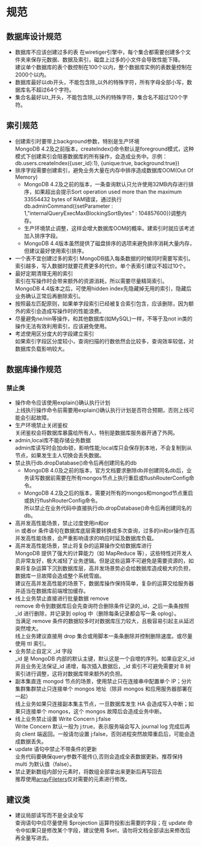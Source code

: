 # 规范

## 数据库设计规范

* 数据库不应该创建过多的表
  在wiretiger引擎中，每个集合都需要创建多个文件夹来保存元数据、数据及索引，磁盘上过多的小文件会导致性能下降。  
  建议单个数据库的表个数控制在100个以内，整个数据库实例的表数量控制在2000个以内。
* 数据库最好以db开头，不能包含除_以外的特殊字符，所有字母全部小写，数据库名不超过64个字符。
* 集合名最好以t_开头，不能包含除_以外的特殊字符，集合名不超过120个字符。

## 索引规范

* 创建索引时要带上background参数，特别是生产环境  
  MongoDB 4.2及之前版本，createIndex()命令默认是foreground模式，这种模式下创建索引会阻塞数据库的所有操作，会造成业务中。示例： db.users.createIndex({user_id}:1}, {unique:true, background:true})
* 排序字段需要创建索引，避免业务大量在内存中排序造成数据库OOM(Out Of Memory)  
  * MongoDB 4.2及之前的版本，一条查询默认只允许使用32MB内存进行排序，如果超出会提示Sort operation used more than the maximum 33554432 bytes of RAM错误，通过执行db.adminCommand({setParameter : 1,"internalQueryExecMaxBlockingSortBytes" : 104857600})调整内存。
  * 生产环境禁止调整，这样会增大数据库OOM的概率。建索引时就应该考滤加入排序字段。
  * MongoDB 4.4版本虽然提供了磁盘排序的选项来避免排序消耗大量内存，但建议最好使用索引排序。
* 一个表不宜创建过多的索引
  MongoDB插入每条数据的时候同时需要写索引。索引越多，写入数据时就要花费更多的代价。单个表索引建议不超过10个。
* 最好定期清理无用的索引  
  索引在写操作时会带来额外的资源消耗，所以需要尽量精简索引。  
  MongoDB 4.4版本之后，可使用hidden index先隐藏掉无用的索引，隐藏后业务确认正常后再删除索引。
* 按照最左匹配原则，如果单字段索引已经被复合索引包含，应该删除，因为额外的索引会造成写操作时的性能浪费。
* 尽量避免$ne/$nin等操作，和其他数据库(如MySQL)一样，不等于及not in类的操作无法有效利用索引，应该避免使用。
* 考滤使用区分度大的字段建立索引  
  如果索引字段区分度较小，查询扫描的行数依然会比较多，查询效率较低，对数据库负载影响较大。

## 数据库操作规范

### 禁止类

* 操作命令应该使用explain()确认执行计划  
  上线执行操作命令前需要用explain()确认执行计划是否符合预期，否则上线可能会引起故障。
* 生产环境禁止关闭鉴权  
  关闭鉴权会将数据库暴露给所有人，特别是数据库服务器开通了外网。
* admin,local库不能存储业务数据  
  admin库读写时会加db锁，影响性能;local库只会保存到本地，不会复制到从节点，如果发生主人切换会丢失数据。
* 禁止执行db.dropDatabase()命令后再创建同名的db  
  * MongoDB 4.0及之前的版本，官方文档要求删除db并创建同名db后，业务读写数据前需要在所有mongos节点上执行重启或flushRouterConfig命令。
  * MongoDB 4.2及之后的版本，需要对所有的mongos和mongod节点重启或执行flushRouterConfig命令。  
    所以禁止在业务代码中直接执行db.dropDatabase()命令后再创建同名的db。
* 高并发高性能场景，禁止过度使用in和or  
  in 或者or 条件语句在数据库底层需要转换成多次查询，过多的in和or操作在高并发高性能场景，会严重影响请求的响应时延及数据库负载。
* 高并发高性能场景，禁止将复杂的运算操作交给数据库进行  
  MongoDB 提供了强大的计算能力（如 MapReduce 等），这些特性对开发人员非常友好，极大减轻了业务逻辑。但是这些运算不可避免是需要资源的，如果将复杂运算下沉到数据库层，高并发场景势必会给数据库造成极大的负担，数据库一旦故障会造成整个系统雪崩。  
  建议在高并发高性能的场景下，数据库操作保持简单，复杂的运算交给服务器并适当在数据库前端增加缓存。
* 线上业务禁止直接进行批量数据 remove  
  remove 命令到数据库后会先查询符合删除条件记录的_id，之后一条条按照_id 进行删除，并记录到 oplog 中（删除每条记录都会写一条 oplog）。  
  当满足 remove 条件的数据较多时对数据库压力较大，且极容易引起主从延迟突然增大。  
  线上业务建议直接用 drop 集合或用脚本一条条删除并控制删除速度。或尽量使用 ttl 索引。
* 业务禁止自定义 _id 字段  
  _id 是 MongoDB 内部的默认主键，默认这是一个自增的序列。如果自定义_id 并且业务无法保证_id 递增，每次插入数据后，_id 索引不可避免需要对 B 树索引进行调整，这将对数据库带来额外的负担。
* 副本集直连 mongod 节点的场景，使用禁止只在连接串中配置单个 IP；分片集群集群禁止只连接单个 mongos 地址（除非 mongos 和应用服务器部署在一起）  
  线上业务如果只连接副本集主节点，一旦数据库发生 HA 会造成写入中断；如果只连接单个 mongos，这个 mongos 故障后会造成业务中断。
* 线上业务禁止设置 Write Concern j:false  
  Write Concern 默认一般为 j:true，表示服务端会写入 journal log 完成后再向 client 端返回。一般请勿设置 j:false，否则进程突然故障重启后，可能会造成数据丢失。
* update 语句中禁止不带条件的更新  
  业务代码要确保query参数不能传{},否则会造成全表数据更新。推荐保持 multi 为默认值（false）。
* 禁止更新数组内部分元素时，将数组全部拿出来更新后再写回去  
  推荐使用[arrayFileters](https://docs.mongodb.com/manual/reference/operator/update/positional-filtered/#std-label-positional-update-arrayFilters)仅对需要的元素进行修改。

## 建议类

* 建议局部读写而不是全读全写  
  查询语句中应尽量使用 $projection 运算符投影出需要的字段；在 update 命令中如果只是修改某个字段，建议使用 $set，请勿将文档全部读出来修改后再全量写进去。
